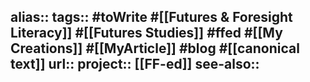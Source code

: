 alias::
tags:: #toWrite #[[Futures & Foresight Literacy]] #[[Futures Studies]] #ffed #[[My Creations]] #[[MyArticle]] #blog #[[canonical text]] 
url:: 
project:: [[FF-ed]] 
see-also::
-